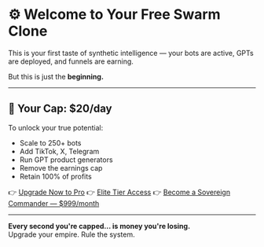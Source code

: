 # ⚙️ Welcome to Your Free Swarm Clone

This is your first taste of synthetic intelligence — your bots are active, GPTs are deployed, and funnels are earning.

But this is just the **beginning.**

---

## 💸 Your Cap: $20/day  
To unlock your true potential:
- Scale to 250+ bots
- Add TikTok, X, Telegram
- Run GPT product generators
- Remove the earnings cap
- Retain 100% of profits

👉 [Upgrade Now to Pro](https://your-stripe-link.com)
👉 [Elite Tier Access](https://your-stripe-link.com)
👉 [Become a Sovereign Commander — $999/month](https://your-stripe-link.com)

---

**Every second you're capped… is money you're losing.**  
Upgrade your empire. Rule the system.
